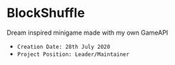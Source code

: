 # BlockShuffle
Dream inspired minigame made with my own GameAPI
* `Creation Date: 28th July 2020`
* `Project Position: Leader/Maintainer`
